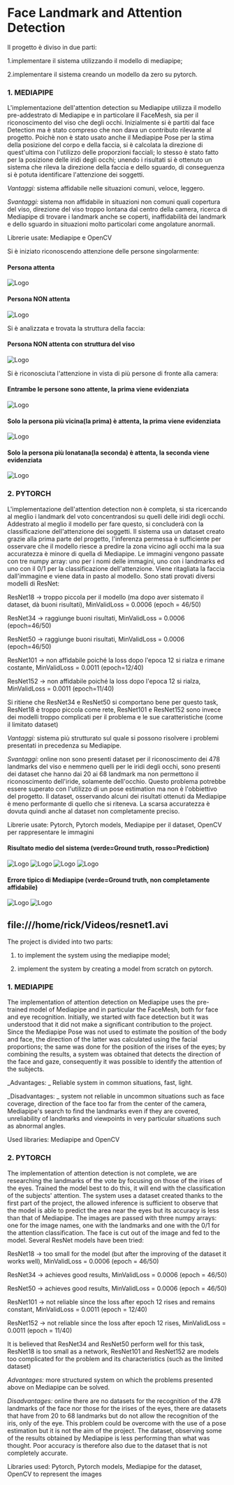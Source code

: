 # Face Landmark and Attention Detection

Il progetto è diviso in due parti:

1.implementare il sistema utilizzando il modello di mediapipe;

2.implementare il sistema creando un modello da zero su pytorch.


### 1. MEDIAPIPE 

L'implementazione dell'attention detection su Mediapipe utilizza il modello pre-addestrato di Mediapipe e in particolare il FaceMesh, sia per il riconoscimento del viso che degli occhi. Inizialmente si è partiti dal face Detection ma è stato compreso che non dava un contributo rilevante al progetto. Poichè non è stato usato anche il Mediapipe Pose per la stima della posizione del corpo e della faccia, si è calcolata la direzione di quest'ultima con l'utilizzo delle proporzioni facciali; lo stesso è stato fatto per la posizione delle iridi degli occhi; unendo i risultati si è ottenuto un sistema che rileva la direzione della faccia e dello sguardo, di conseguenza si è potuta identificare l'attenzione dei soggetti.

_Vantaggi:_ sistema affidabile nelle situazioni comuni, veloce, leggero.

_Svantaggi:_ sistema non affidabile in situazioni non comuni quali copertura del viso, direzione del viso troppo lontana dal centro della camera, ricerca di Mediapipe di trovare i landmark anche se coperti, inaffidabilità dei landmark e dello sguardo in situazioni molto particolari come angolature anormali.

Librerie usate: Mediapipe e OpenCV 

Si è iniziato riconoscendo attenzione delle persone singolarmente:

#### Persona attenta
![Logo](https://github.com/RicGobs/LabVision/blob/main/mediapipe/EyeRecognition/volto_attento.jpg)
#### Persona NON attenta
![Logo](https://github.com/RicGobs/LabVision/blob/main/mediapipe/EyeRecognition/uomo_non_attento.jpg)

Si è analizzata e trovata la struttura della faccia:

#### Persona NON attenta con struttura del viso
![Logo](https://github.com/RicGobs/LabVision/blob/main/mediapipe/EyeRecognition/solution.jpg)

Si è riconosciuta l'attenzione in vista di più persone di fronte alla camera:

#### Entrambe le persone sono attente, la prima viene evidenziata
![Logo](https://github.com/RicGobs/LabVision/blob/main/mediapipe/EyeRecognition/solution1.jpg)

#### Solo la persona più vicina(la prima) è attenta, la prima viene evidenziata
![Logo](https://github.com/RicGobs/LabVision/blob/main/mediapipe/EyeRecognition/solution2.jpg)

#### Solo la persona più lonatana(la seconda) è attenta, la seconda viene evidenziata
![Logo](https://github.com/RicGobs/LabVision/blob/main/mediapipe/EyeRecognition/solution3.jpg)

### 2. PYTORCH
L'implementazione dell'attention detection non è completa, si sta ricercando al meglio i landmark del voto concentrandosi su quelli delle iridi degli occhi. Addestrato al meglio il modello per fare questo, si concluderà con la classificazione dell'attenzione dei soggetti. Il sistema usa un dataset creato grazie alla prima parte del progetto, l'inferenza permessa è sufficiente per osservare che il modello riesce a predire la zona vicino agli occhi ma la sua accuratezza è minore di quella di Mediapipe.
Le immagini vengono passate con tre numpy array: uno per i nomi delle immagini, uno con i landmarks ed uno con il 0/1 per la classificazione dell'attenzione. Viene ritagliata la faccia dall'immagine e viene data in pasto al modello. Sono stati provati diversi modelli di ResNet:

ResNet18 -> troppo piccola per il modello (ma dopo aver sistemato il dataset, dà buoni risultati), MinValidLoss = 0.0006 (epoch = 46/50)

ResNet34 -> raggiunge buoni risultati, MinValidLoss = 0.0006 (epoch=46/50) 

ResNet50 -> raggiunge buoni risultati, MinValidLoss = 0.0006 (epoch=46/50)

ResNet101 -> non affidabile poiché la loss dopo l'epoca 12 si rialza e rimane costante, MinValidLoss = 0.0011 (epoch=12/40)

ResNet152 -> non affidabile poiché la loss dopo l'epoca 12 si rialza, MinValidLoss = 0.0011 (epoch=11/40)

Si ritiene che ResNet34 e ResNet50 si comportano bene per questo task, ResNet18 è troppo piccola come rete, ResNet101 e ResNet152 sono invece dei modelli troppo complicati per il problema e le sue caratteristiche (come il limitato dataset)

_Vantaggi:_ sistema più strutturato sul quale si possono risolvere i problemi presentati in precedenza su Mediapipe.

_Svantaggi:_ online non sono presenti dataset per il riconoscimento dei 478 landmarks del viso e nemmeno quelli per le iridi degli occhi, sono presenti dei dataset che hanno dai 20 ai 68 landmark ma non permettono il riconoscimento dell'iride, solamente dell'occhio. Questo problema potrebbe essere superato con l'utilizzo di un pose estimation ma non è l'obbiettivo del progetto. Il dataset, osservando alcuni dei risultati ottenuti da Mediapipe è meno performante di quello che si riteneva. La scarsa accuratezza è dovuta quindi anche al dataset non completamente preciso.

Librerie usate: Pytorch, Pytorch models, Mediapipe per il dataset, OpenCV per rappresentare le immagini



#### Risultato medio del sistema (verde=Ground truth, rosso=Prediction)
![Logo](https://github.com/RicGobs/LabVision/blob/main/pyTorch/photo/accuracy1.png) 
![Logo](https://github.com/RicGobs/LabVision/blob/main/pyTorch/photo/accuracy2.png)
![Logo](https://github.com/RicGobs/LabVision/blob/main/pyTorch/photo/accuracy3.png)
![Logo](https://github.com/RicGobs/LabVision/blob/main/pyTorch/photo/accuracy4.png)


#### Errore tipico di Mediapipe (verde=Ground truth, non completamente affidabile)
![Logo](https://github.com/RicGobs/LabVision/blob/main/pyTorch/photo/mediapipe_error1.png) 
![Logo](https://github.com/RicGobs/LabVision/blob/main/pyTorch/photo/mediapipe_error2.png)

 file:///home/rick/Videos/resnet1.avi
----

The project is divided into two parts:

1. to implement the system using the mediapipe model;

2. implement the system by creating a model from scratch on pytorch.


### 1. MEDIAPIPE

The implementation of attention detection on Mediapipe uses the pre-trained model of Mediapipe and in particular the FaceMesh, both for face and eye recognition. Initially, we started with face detection but it was understood that it did not make a significant contribution to the project. Since the Mediapipe Pose was not used to estimate the position of the body and face, the direction of the latter was calculated using the facial proportions; the same was done for the position of the irises of the eyes; by combining the results, a system was obtained that detects the direction of the face and gaze, consequently it was possible to identify the attention of the subjects.

_Advantages: _ Reliable system in common situations, fast, light.

_Disadvantages: _ system not reliable in uncommon situations such as face coverage, direction of the face too far from the center of the camera, Mediapipe's search to find the landmarks even if they are covered, unreliability of landmarks and viewpoints in very particular situations such as abnormal angles.

Used libraries: Mediapipe and OpenCV


### 2. PYTORCH
The implementation of attention detection is not complete, we are researching the landmarks of the vote by focusing on those of the irises of the eyes. Trained the model best to do this, it will end with the classification of the subjects' attention. The system uses a dataset created thanks to the first part of the project, the allowed inference is sufficient to observe that the model is able to predict the area near the eyes but its accuracy is less than that of Mediapipe.
The images are passed with three numpy arrays: one for the image names, one with the landmarks and one with the 0/1 for the attention classification. The face is cut out of the image and fed to the model. Several ResNet models have been tried:

ResNet18 -> too small for the model (but after the improving of the dataset it works well), MinValidLoss = 0.0006 (epoch = 46/50)

ResNet34 -> achieves good results, MinValidLoss = 0.0006 (epoch = 46/50)

ResNet50 -> achieves good results, MinValidLoss = 0.0006 (epoch = 46/50)

ResNet101 -> not reliable since the loss after epoch 12 rises and remains constant, MinValidLoss = 0.0011 (epoch = 12/40)

ResNet152 -> not reliable since the loss after epoch 12 rises, MinValidLoss = 0.0011 (epoch = 11/40)

It is believed that ResNet34 and ResNet50 perform well for this task, ResNet18 is too small as a network, ResNet101 and ResNet152 are models too complicated for the problem and its characteristics (such as the limited dataset)

_Advantages:_ more structured system on which the problems presented above on Mediapipe can be solved.

_Disadvantages:_ online there are no datasets for the recognition of the 478 landmarks of the face nor those for the irises of the eyes, there are datasets that have from 20 to 68 landmarks but do not allow the recognition of the iris, only of the eye. This problem could be overcome with the use of a pose estimation but it is not the aim of the project. The dataset, observing some of the results obtained by Mediapipe is less performing than what was thought. Poor accuracy is therefore also due to the dataset that is not completely accurate.

Libraries used: Pytorch, Pytorch models, Mediapipe for the dataset, OpenCV to represent the images

